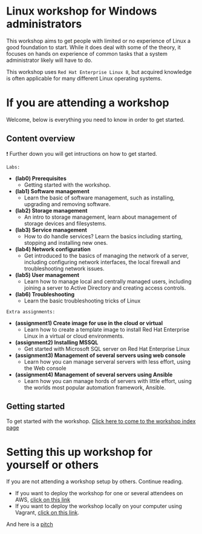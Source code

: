 # Linux workshop for Windows administrators

This workshop aims to get people with limited or no experience of Linux a good foundation to start. While it does deal with some of the theory, it focuses on hands on experience of common tasks that a system administrator likely will have to do.

This workshop uses ```Red Hat Enterprise Linux 8```, but acquired knowledge is often applicable for many different Linux operating systems.

# If you are attending a workshop

Welcome, below is everything you need to know in order to get started.

## Content overview

:exclamation: Further down you will get intructions on how to get started.

```Labs:```
- **(lab0) Prerequisites**
    - Getting started with the workshop.
- **(lab1) Software management**
    - Learn the basic of software management, such as installing, upgrading and removing software.
- **(lab2) Storage management**
    - An intro to storage management, learn about management of storage devices and filesystems.
- **(lab3) Service management**
    - How to do handle services? Learn the basics including starting, stopping and installing new ones.
- **(lab4) Network configuration**
    - Get introduced to the basics of managing the network of a server, including configuring network interfaces, the local firewall and troubleshooting network issues.
- **(lab5) User management**
    - Learn how to manage local and centrally managed users, including joining a server to Active Directory and creating access controls.
- **(lab6) Troubleshooting**
    - Learn the basic troubleshooting tricks of Linux

```Extra assignments:```

- **(assignment1) Create image for use in the cloud or virtual**
    - Learn how to create a template image to install Red Hat Enterprise Linux in a virtual or cloud environments.
- **(assignment2) Installing MSSQL**
    - Get started with Microsoft SQL server on Red Hat Enterprise Linux
- **(assignment3) Management of several servers using web console**
    - Learn how you can manage serveral servers with less effort, using the Web console
- **(assignment4) Management of several servers using Ansible**
    - Learn how you can manage hords of servers with little effort, using the worlds most popular automation framework, Ansible.


## Getting started
To get started with the workshop. [Click here to come to the workshop index page](content/thews.md)

# Setting this up workshop for yourself or others

If you are not attending a workshop setup by others. Continue reading.

* If you want to deploy the workshop for one or several attendees on AWS, [click on this link](content/aws.md)
* If you want to deploy the workshop locally on your computer using Vagrant, [click on this link](content/vagrant.md).

And here is a [pitch](pitch.md)

